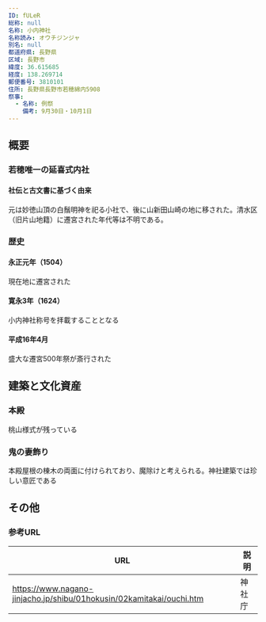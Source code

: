 ```yaml
---
ID: fULeR
総称: null
名称: 小内神社
名称読み: オウチジンジャ
別名: null
都道府県: 長野県
区域: 長野市
緯度: 36.615685
経度: 138.269714
郵便番号: 3810101
住所: 長野県長野市若穂綿内5908
祭事:
  - 名称: 例祭
    備考: 9月30日・10月1日
---
```


## 概要

### 若穂唯一の延喜式内社

#### 社伝と古文書に基づく由来

元は妙徳山頂の白鬚明神を祀る小社で、後に山新田山崎の地に移された。清水区（旧片山地籍）に遷宮された年代等は不明である。

### 歴史

#### 永正元年（1504）

現在地に遷宮された

#### 寛永3年（1624）

小内神社称号を拝載することとなる

#### 平成16年4月

盛大な遷宮500年祭が斎行された

## 建築と文化資産

### 本殿

桃山様式が残っている

### 鬼の妻飾り

本殿屋根の棟木の両面に付けられており、魔除けと考えられる。神社建築では珍しい意匠である

## その他

### 参考URL

| URL                                                                  | 説明   |
| -------------------------------------------------------------------- | ------ |
| https://www.nagano-jinjacho.jp/shibu/01hokusin/02kamitakai/ouchi.htm | 神社庁 |
